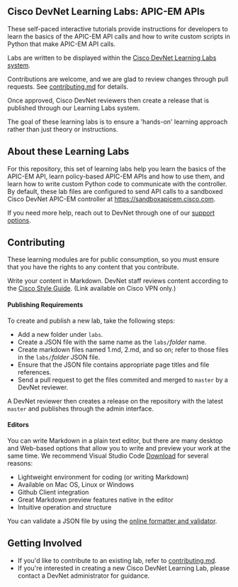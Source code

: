## Cisco DevNet Learning Labs: APIC-EM APIs

These self-paced interactive tutorials provide instructions for developers to learn the basics of the APIC-EM API calls and how to write custom scripts in Python that make APIC-EM API calls.

Labs are written to be displayed within the [Cisco DevNet Learning Labs system](https://learninglabs.cisco.com).

Contributions are welcome, and we are glad to review changes through pull requests. See [contributing.md](contributing.md) for details.

Once approved, Cisco DevNet reviewers then create a release that is published through our Learning Labs system.

The goal of these learning labs is to ensure a 'hands-on' learning approach rather than just theory or instructions.

## About these Learning Labs

For this repository, this set of learning labs help you learn the basics of the APIC-EM API, learn policy-based APIC-EM APIs and how to use them, and learn how to write custom Python code to communicate with the controller. By default, these lab files are configured to send API calls to a sandboxed Cisco DevNet APIC-EM controller at https://sandboxapicem.cisco.com.

If you need more help, reach out to DevNet through one of our [support options](https://developer.cisco.com/site/devnet/support/).

## Contributing

These learning modules are for public consumption, so you must ensure that you have the rights to any content that you contribute.

Write your content in Markdown. DevNet staff reviews content according to the [Cisco Style Guide](http://www-author.cisco.com/c/en/us/td/docs/general/style/guide/Latest/stylegd.html). (Link available on Cisco VPN only.)

#### Publishing Requirements

To create and publish a new lab, take the following steps:
- Add a new folder under `labs`.
- Create a JSON file with the same name as the `labs/`_folder_ name.
- Create markdown files named 1.md, 2.md, and so on; refer to those files in the `labs/`_folder_ JSON file.
- Ensure that the JSON file contains appropriate page titles and file references.
- Send a pull request to get the files commited and merged to `master` by a DevNet reviewer.

A DevNet reviewer then creates a release on the repository with the latest `master` and publishes through the admin interface.

#### Editors

You can write Markdown in a plain text editor, but there are many desktop and Web-based options that allow you to write and preview your work at the same time. We recommend Visual Studio Code [Download](https://code.visualstudio.com/) for several reasons:
- Lightweight environment for coding (or writing Markdown)
- Available on Mac OS, Linux or Windows
- Github Client integration
- Great Markdown preview features native in the editor
- Intuitive operation and structure

You can validate a JSON file by using the [online formatter and validator](https://jsonformatter.curiousconcept.com).

## Getting Involved

* If you'd like to contribute to an existing lab, refer to [contributing.md](contributing.md).
* If you're interested in creating a new Cisco DevNet Learning Lab, please contact a DevNet administrator for guidance.
